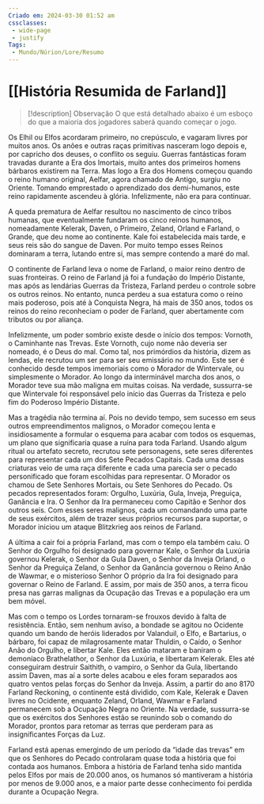 ```yaml
---
Criado em: 2024-03-30 01:52 am
cssclasses:
 - wide-page
 - justify
Tags:
 - Mundo/Núrion/Lore/Resumo
---
```


# [[História Resumida de Farland]]

> [!description] Observação
> O que está detalhado abaixo é um esboço do que a maioria dos jogadores saberá quando começar o jogo.

Os Elhil ou Elfos acordaram primeiro, no crepúsculo, e vagaram livres por muitos anos. Os anões e outras raças primitivas nasceram logo depois e, por capricho dos deuses, o conflito os seguiu. Guerras fantásticas foram travadas durante a Era dos Imortais, muito antes dos primeiros homens bárbaros existirem na Terra. Mas logo a Era dos Homens começou quando o reino humano original, Aelfar, agora chamado de Antigo, surgiu no Oriente. Tomando emprestado o aprendizado dos demi-humanos, este reino rapidamente ascendeu à glória. Infelizmente, não era para continuar.

A queda prematura de Aelfar resultou no nascimento de cinco tribos humanas, que eventualmente fundaram os cinco reinos humanos, nomeadamente Kelerak, Daven, o Primeiro, Zeland, Orland e Farland, o Grande, que deu nome ao continente. Kale foi estabelecida mais tarde, e seus reis são do sangue de Daven. Por muito tempo esses Reinos dominaram a terra, lutando entre si, mas sempre contendo a maré do mal.

O continente de Farland leva o nome de Farland, o maior reino dentro de suas fronteiras. O reino de Farland já foi a fundação do Império Distante, mas após as lendárias Guerras da Tristeza, Farland perdeu o controle sobre os outros reinos. No entanto, nunca perdeu a sua estatura como o reino mais poderoso, pois até à Conquista Negra, há mais de 350 anos, todos os reinos do reino reconheciam o poder de Farland, quer abertamente com tributos ou por aliança.

Infelizmente, um poder sombrio existe desde o início dos tempos: Vornoth, o Caminhante nas Trevas. Este Vornoth, cujo nome não deveria ser nomeado, é o Deus do mal. Como tal, nos primórdios da história, dizem as lendas, ele recrutou um ser para ser seu emissário no mundo. Este ser é conhecido desde tempos imemoriais como o Morador de Wintervale, ou simplesmente o Morador. Ao longo da interminável marcha dos anos, o Morador teve sua mão maligna em muitas coisas. Na verdade, sussurra-se que Wintervale foi responsável pelo início das Guerras da Tristeza e pelo fim do Poderoso Império Distante.

Mas a tragédia não termina aí. Pois no devido tempo, sem sucesso em seus outros empreendimentos malignos, o Morador começou lenta e insidiosamente a formular o esquema para acabar com todos os esquemas, um plano que significaria quase a ruína para toda Farland. Usando algum ritual ou artefato secreto, recrutou sete personagens, sete seres diferentes para representar cada um dos Sete Pecados Capitais. Cada uma dessas criaturas veio de uma raça diferente e cada uma parecia ser o pecado personificado que foram escolhidas para representar. O Morador os chamou de Sete Senhores Mortais, ou Sete Senhores do Pecado. Os pecados representados foram: Orgulho, Luxúria, Gula, Inveja, Preguiça, Ganância e Ira. O Senhor da Ira permaneceu como Capitão e Senhor dos outros seis. Com esses seres malignos, cada um comandando uma parte de seus exércitos, além de trazer seus próprios recursos para suportar, o Morador iniciou um ataque Blitzkrieg aos reinos de Farland.

A última a cair foi a própria Farland, mas com o tempo ela também caiu. O Senhor do Orgulho foi designado para governar Kale, o Senhor da Luxúria governou Kelerak, o Senhor da Gula Daven, o Senhor da Inveja Orland, o Senhor da Preguiça Zeland, o Senhor da Ganância governou o Reino Anão de Wawmar, e o misterioso Senhor O próprio da Ira foi designado para governar o Reino de Farland. E assim, por mais de 350 anos, a terra ficou presa nas garras malignas da Ocupação das Trevas e a população era um bem móvel.

Mas com o tempo os Lordes tornaram-se frouxos devido à falta de resistência. Então, sem nenhum aviso, a bondade se agitou no Ocidente quando um bando de heróis liderados por Valanduil, o Elfo, e Bartarius, o bárbaro, foi capaz de milagrosamente matar Thuldin, o Caído, o Senhor Anão do Orgulho, e libertar Kale. Eles então mataram e baniram o demoníaco Brathelathor, o Senhor da Luxúria, e libertaram Kelerak. Eles até conseguiram destruir Saithith, o vampiro, o Senhor da Gula, libertando assim Daven, mas aí a sorte deles acabou e eles foram separados aos quatro ventos pelas forças do Senhor da Inveja. Assim, a partir do ano 8170 Farland Reckoning, o continente está dividido, com Kale, Kelerak e Daven livres no Ocidente, enquanto Zeland, Orland, Wawmar e Farland permanecem sob a Ocupação Negra no Oriente. Na verdade, sussurra-se que os exércitos dos Senhores estão se reunindo sob o comando do Morador, prontos para retomar as terras que perderam para as insignificantes Forças da Luz.

Farland está apenas emergindo de um período da “idade das trevas” em que os Senhores do Pecado controlaram quase toda a história que foi contada aos humanos. Embora a história de Farland tenha sido mantida pelos Elfos por mais de 20.000 anos, os humanos só mantiveram a história por menos de 9.000 anos, e a maior parte desse conhecimento foi perdida durante a Ocupação Negra.